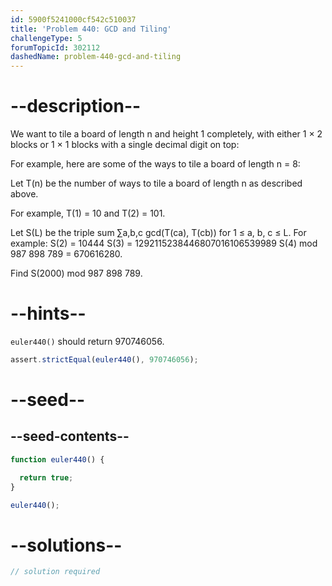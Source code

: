 ```yaml
---
id: 5900f5241000cf542c510037
title: 'Problem 440: GCD and Tiling'
challengeType: 5
forumTopicId: 302112
dashedName: problem-440-gcd-and-tiling
---
```


# --description--

We want to tile a board of length n and height 1 completely, with either 1 × 2 blocks or 1 × 1 blocks with a single decimal digit on top:

For example, here are some of the ways to tile a board of length n = 8:

Let T(n) be the number of ways to tile a board of length n as described above.

For example, T(1) = 10 and T(2) = 101.

Let S(L) be the triple sum ∑a,b,c gcd(T(ca), T(cb)) for 1 ≤ a, b, c ≤ L. For example: S(2) = 10444 S(3) = 1292115238446807016106539989 S(4) mod 987 898 789 = 670616280.

Find S(2000) mod 987 898 789.

# --hints--

`euler440()` should return 970746056.

```js
assert.strictEqual(euler440(), 970746056);
```

# --seed--

## --seed-contents--

```js
function euler440() {

  return true;
}

euler440();
```

# --solutions--

```js
// solution required
```
